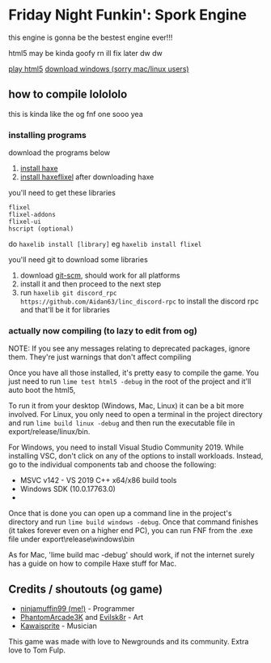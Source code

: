 # Friday Night Funkin': Spork Engine

this engine is gonna be the bestest engine ever!!!

html5 may be kinda goofy rn ill fix later dw dw

[play html5](https://rafplayz.tk/spork/index.html)
[download windows (sorry mac/linux users)](https://github.com/RafPlayz69YT/Spork-Engine/releases)




## how to compile lolololo

this is kinda like the og fnf one sooo yea 

### installing programs

download the programs below

1. [install haxe](https://haxe.org/download/)
2. [install haxeflixel](https://haxeflixel.com/documentation/install-haxeflixel/) after downloading haxe

you'll need to get these libraries
```
flixel
flixel-addons
flixel-ui
hscript (optional)
```
do `haxelib install [library]` eg `haxelib install flixel`

you'll need git to download some libraries
1. download [git-scm](https://git-scm.com/downloads), should work for all platforms
2. install it and then proceed to the next step
3. run `haxelib git discord_rpc https://github.com/Aidan63/linc_discord-rpc` to install the discord rpc and that'll be it for libraries

### actually now compiling (to lazy to edit from og)
NOTE: If you see any messages relating to deprecated packages, ignore them. They're just warnings that don't affect compiling

Once you have all those installed, it's pretty easy to compile the game. You just need to run `lime test html5 -debug` in the root of the project and it'll auto boot the html5,


To run it from your desktop (Windows, Mac, Linux) it can be a bit more involved. For Linux, you only need to open a terminal in the project directory and run `lime build linux -debug` and then run the executable file in export/release/linux/bin. 


For Windows, you need to install Visual Studio Community 2019. While installing VSC, don't click on any of the options to install workloads. Instead, go to the individual components tab and choose the following:
* MSVC v142 - VS 2019 C++ x64/x86 build tools
* Windows SDK (10.0.17763.0)
* 
Once that is done you can open up a command line in the project's directory and run `lime build windows -debug`. Once that command finishes (it takes forever even on a higher end PC), you can run FNF from the .exe file under export\release\windows\bin


As for Mac, 'lime build mac -debug' should work, if not the internet surely has a guide on how to compile Haxe stuff for Mac.


## Credits / shoutouts (og game)

- [ninjamuffin99 (me!)](https://twitter.com/ninja_muffin99) - Programmer
- [PhantomArcade3K](https://twitter.com/phantomarcade3k) and [Evilsk8r](https://twitter.com/evilsk8r) - Art
- [Kawaisprite](https://twitter.com/kawaisprite) - Musician

This game was made with love to Newgrounds and its community. Extra love to Tom Fulp.
